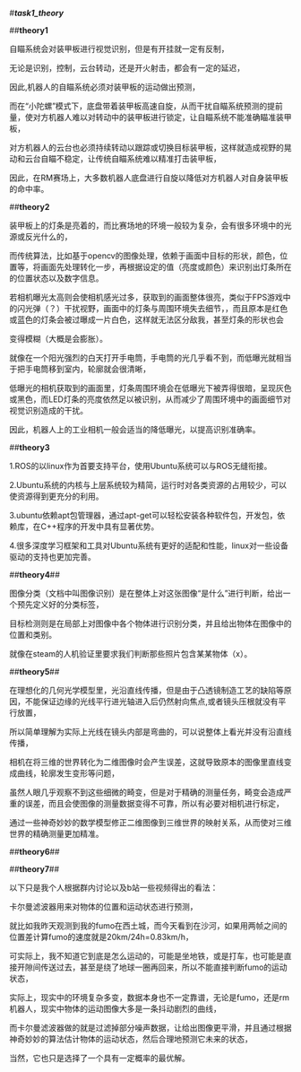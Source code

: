 #***task1_theory***   

##**theory1**

自瞄系统会对装甲板进行视觉识别，但是有开挂就一定有反制，

无论是识别，控制，云台转动，还是开火射击，都会有一定的延迟，

因此,机器人的自瞄系统必须对装甲板的运动做出预测，

而在“小陀螺”模式下，底盘带着装甲板高速自旋，从而干扰自瞄系统预测的提前量，使对方机器人难以对转动中的装甲板进行锁定，让自瞄系统不能准确瞄准装甲板，

对方机器人的云台也必须持续转动以跟踪或切换目标装甲板，这样就造成视野的晃动和云台自瞄不稳定，让传统自瞄系统难以精准打击装甲板，

因此，在RM赛场上，大多数机器人底盘进行自旋以降低对方机器人对自身装甲板的命中率。

##**theory2**

装甲板上的灯条是亮着的，而比赛场地的环境一般较为复杂，会有很多环境中的光源或反光什么的，

而传统算法，比如基于opencv的图像处理，依赖于画面中目标的形状，颜色，位置等，将画面先处理转化一步，再根据设定的值（亮度或颜色）来识别出灯条所在的位置状态以及数字信息。

若相机曝光太高则会使相机感光过多，获取到的画面整体很亮，类似于FPS游戏中的闪光弹（？）干扰视野，画面中的灯条与周围环境失去细节，，而且原本是红色或蓝色的灯条会被过曝成一片白色，这样就无法区分敌我，甚至灯条的形状也会

变得模糊（大概是会膨胀）。

就像在一个阳光强烈的白天打开手电筒，手电筒的光几乎看不到，而低曝光就相当于把手电筒移到室内，轮廓就会很清晰，

低曝光的相机获取到的画面里，灯条周围环境会在低曝光下被弄得很暗，呈现灰色或黑色，而LED灯条的亮度依然足以被识别，从而减少了周围环境中的画面细节对视觉识别造成的干扰。

因此，机器人上的工业相机一般会适当的降低曝光，以提高识别准确率。

##**theory3**

1.ROS的以linux作为首要支持平台，使用Ubuntu系统可以与ROS无缝衔接。

2.Ubuntu系统的内核与上层系统较为精简，运行时对各类资源的占用较少，可以使资源得到更充分的利用。

3.ubuntu依赖apt包管理器，通过apt-get可以轻松安装各种软件包，开发包，依赖库，在C++程序的开发中具有显著优势。

4.很多深度学习框架和工具对Ubuntu系统有更好的适配和性能，linux对一些设备驱动的支持也更加完善。

##**theory4**##

图像分类（文档中叫图像识别）是在整体上对这张图像“是什么”进行判断，给出一个预先定义好的分类标签，

目标检测则是在局部上对图像中各个物体进行识别分类，并且给出物体在图像中的位置和类别。

就像在steam的人机验证里要求我们判断那些照片包含某某物体（x）。

##**theory5**##

在理想化的几何光学模型里，光沿直线传播，但是由于凸透镜制造工艺的缺陷等原因，不能保证边缘的光线平行进光轴进入后仍然射向焦点,或者镜头压根就没有平行放置，

所以简单理解为实际上光线在镜头内部是弯曲的，可以说整体上看光并没有沿直线传播， 

相机在将三维的世界转化为二维图像时会产生误差，这就导致原本的图像里直线变成曲线，轮廓发生变形等问题，

虽然人眼几乎观察不到这些细微的畸变，但是对于精确的测量任务，畸变会造成严重的误差，而且会使图像的测量数据变得不可靠，所以有必要对相机进行标定，

通过一些神奇妙妙的数学模型修正二维图像到三维世界的映射关系，从而使对三维世界的精确测量更加精准。

##**theory6**##

##**theory7**##

以下只是我个人根据群内讨论以及b站一些视频得出的看法：

卡尔曼滤波器用来对物体的位置和运动状态进行预测，

就比如我昨天观测到我的fumo在西土城，而今天看到在沙河，如果用两帧之间的位置差计算fumo的速度就是20km/24h=0.83km/h，

可实际上，我不知道它到底是怎么运动的，可能是坐地铁，或是打车，也可能是直接开隙间传送过去，甚至是绕了地球一圈再回来，所以不能直接判断fumo的运动状态，

实际上，现实中的环境复杂多变，数据本身也不一定靠谱，无论是fumo，还是rm机器人，现实中物体的运动图像大多是一条抖动剧烈的曲线，

而卡尔曼滤波器做的就是过滤掉部分噪声数据，让给出图像更平滑，并且通过根据神奇妙妙的算法估计物体的运动状态，然后合理地预测它未来的状态，

当然，它也只是选择了一个具有一定概率的最优解。













 


